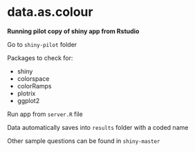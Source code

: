 # data.as.colour

**Running pilot copy of shiny app from Rstudio**

Go to `shiny-pilot` folder

Packages to check for:

* shiny
* colorspace
* colorRamps
* plotrix
* ggplot2

Run app from `server.R` file

Data automatically saves into `results` folder with a coded name

Other sample questions can be found in `shiny-master`


